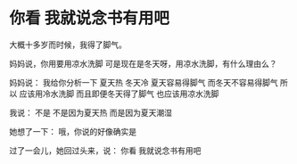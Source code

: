 # 你看 我就说念书有用吧

大概十多岁而时候，我得了脚气。

妈妈说，你用要用凉水洗脚
可是现在是冬天呀，用凉水洗脚，有什么理由么？

妈妈说：
我给你分析一下
夏天热 冬天冷 
夏天容易得脚气 而冬天不容易得脚气
所以 应该用冷水洗脚 
而且即便冬天得了脚气 也应该用凉水洗脚

我说：
不是 不是因为夏天热 而是因为夏天潮湿

她想了一下：
哦，你说的好像确实是

过了一会儿，她回过头来，说：
你看 我就说念书有用吧